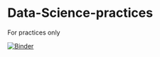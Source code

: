 # Data-Science-practices

For practices only

[![Binder](https://mybinder.org/badge_logo.svg)](https://mybinder.org/v2/gh/justinljl1/Data-Science-practices/HEAD)

